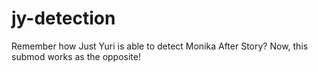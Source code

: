 # jy-detection
Remember how Just Yuri is able to detect Monika After Story? Now, this submod works as the opposite!
